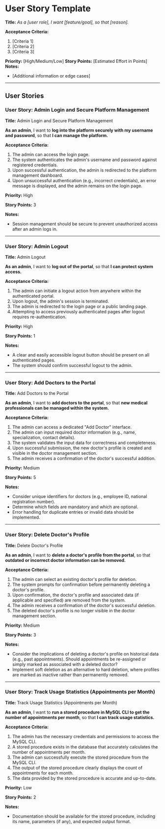 # User Story Template

**Title:**
_As a [user role], I want [feature/goal], so that [reason]._

**Acceptance Criteria:**
1. [Criteria 1]
2. [Criteria 2]
3. [Criteria 3]

**Priority:** [High/Medium/Low]
**Story Points:** [Estimated Effort in Points]
**Notes:**
- [Additional information or edge cases]

---
## User Stories

### User Story: Admin Login and Secure Platform Management

**Title:** Admin Login and Secure Platform Management

**As an admin**, I want to **log into the platform securely with my username and password**, so that **I can manage the platform.**

**Acceptance Criteria:**
1. The admin can access the login page.
2. The system authenticates the admin's username and password against registered credentials.
3. Upon successful authentication, the admin is redirected to the platform management dashboard.
4. Upon unsuccessful authentication (e.g., incorrect credentials), an error message is displayed, and the admin remains on the login page.

**Priority:** High

**Story Points:** 3

**Notes:**
- Session management should be secure to prevent unauthorized access after an admin logs in.

---

### User Story: Admin Logout

**Title:** Admin Logout

**As an admin**, I want to **log out of the portal**, so that **I can protect system access.**

**Acceptance Criteria:**
1. The admin can initiate a logout action from anywhere within the authenticated portal.
2. Upon logout, the admin's session is terminated.
3. The admin is redirected to the login page or a public landing page.
4. Attempting to access previously authenticated pages after logout requires re-authentication.

**Priority:** High

**Story Points:** 1

**Notes:**
- A clear and easily accessible logout button should be present on all authenticated pages.
- The system should confirm successful logout to the admin.

---

### User Story: Add Doctors to the Portal

**Title:** Add Doctors to the Portal

**As an admin**, I want to **add doctors to the portal**, so that **new medical professionals can be managed within the system.**

**Acceptance Criteria:**
1. The admin can access a dedicated "Add Doctor" interface.
2. The admin can input required doctor information (e.g., name, specialization, contact details).
3. The system validates the input data for correctness and completeness.
4. Upon successful submission, the new doctor's profile is created and visible in the doctor management section.
5. The admin receives a confirmation of the doctor's successful addition.

**Priority:** Medium

**Story Points:** 5

**Notes:**
- Consider unique identifiers for doctors (e.g., employee ID, national registration number).
- Determine which fields are mandatory and which are optional.
- Error handling for duplicate entries or invalid data should be implemented.

---

### User Story: Delete Doctor's Profile

**Title:** Delete Doctor's Profile

**As an admin**, I want to **delete a doctor's profile from the portal**, so that **outdated or incorrect doctor information can be removed.**

**Acceptance Criteria:**
1. The admin can select an existing doctor's profile for deletion.
2. The system prompts for confirmation before permanently deleting a doctor's profile.
3. Upon confirmation, the doctor's profile and associated data (if applicable and specified) are removed from the system.
4. The admin receives a confirmation of the doctor's successful deletion.
5. The deleted doctor's profile is no longer visible in the doctor management section.

**Priority:** Medium

**Story Points:** 3

**Notes:**
- Consider the implications of deleting a doctor's profile on historical data (e.g., past appointments). Should appointments be re-assigned or simply marked as associated with a deleted doctor?
- Implement soft deletion as an alternative to hard deletion, where profiles are marked as inactive rather than permanently removed.

---

### User Story: Track Usage Statistics (Appointments per Month)

**Title:** Track Usage Statistics (Appointments per Month)

**As an admin**, I want to **run a stored procedure in MySQL CLI to get the number of appointments per month**, so that **I can track usage statistics.**

**Acceptance Criteria:**
1. The admin has the necessary credentials and permissions to access the MySQL CLI.
2. A stored procedure exists in the database that accurately calculates the number of appointments per month.
3. The admin can successfully execute the stored procedure from the MySQL CLI.
4. The output of the stored procedure clearly displays the count of appointments for each month.
5. The data provided by the stored procedure is accurate and up-to-date.

**Priority:** Low

**Story Points:** 2

**Notes:**
- Documentation should be available for the stored procedure, including its name, parameters (if any), and expected output format.